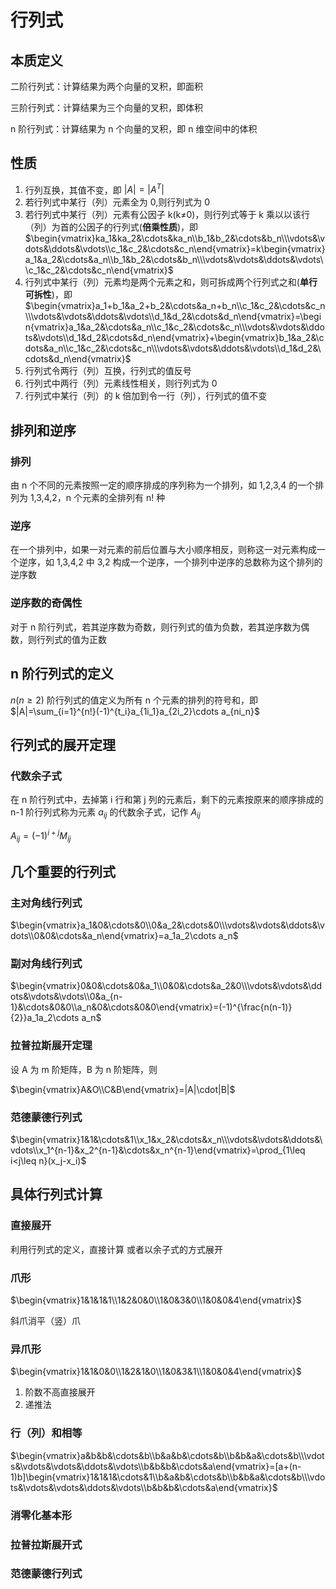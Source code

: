 # 行列式

## 本质定义

二阶行列式：计算结果为两个向量的叉积，即面积

三阶行列式：计算结果为三个向量的叉积，即体积

n 阶行列式：计算结果为 n 个向量的叉积，即 n 维空间中的体积

## 性质

1. 行列互换，其值不变，即 $|A| = |A^T|$
2. 若行列式中某行（列）元素全为 0,则行列式为 0
3. 若行列式中某行（列）元素有公因子 k(k≠0)，则行列式等于 k 乘以以该行（列）为首的公因子的行列式(**倍乘性质**)，即 $\begin{vmatrix}ka_1&ka_2&\cdots&ka_n\\b_1&b_2&\cdots&b_n\\\vdots&\vdots&\ddots&\vdots\\c_1&c_2&\cdots&c_n\end{vmatrix}=k\begin{vmatrix}a_1&a_2&\cdots&a_n\\b_1&b_2&\cdots&b_n\\\vdots&\vdots&\ddots&\vdots\\c_1&c_2&\cdots&c_n\end{vmatrix}$
4. 行列式中某行（列）元素均是两个元素之和，则可拆成两个行列式之和(**单行可拆性**)，即$\begin{vmatrix}a_1+b_1&a_2+b_2&\cdots&a_n+b_n\\c_1&c_2&\cdots&c_n\\\vdots&\vdots&\ddots&\vdots\\d_1&d_2&\cdots&d_n\end{vmatrix}=\begin{vmatrix}a_1&a_2&\cdots&a_n\\c_1&c_2&\cdots&c_n\\\vdots&\vdots&\ddots&\vdots\\d_1&d_2&\cdots&d_n\end{vmatrix}+\begin{vmatrix}b_1&a_2&\cdots&a_n\\c_1&c_2&\cdots&c_n\\\vdots&\vdots&\ddots&\vdots\\d_1&d_2&\cdots&d_n\end{vmatrix}$
5. 行列式令两行（列）互换，行列式的值反号
6. 行列式中两行（列）元素线性相关，则行列式为 0
7. 行列式中某行（列）的 k 倍加到令一行（列），行列式的值不变

## 排列和逆序

### 排列

由 n 个不同的元素按照一定的顺序排成的序列称为一个排列，如 1,2,3,4 的一个排列为 1,3,4,2，n 个元素的全排列有 n! 种

### 逆序

在一个排列中，如果一对元素的前后位置与大小顺序相反，则称这一对元素构成一个逆序，如 1,3,4,2 中 3,2 构成一个逆序，一个排列中逆序的总数称为这个排列的逆序数

### 逆序数的奇偶性

对于 n 阶行列式，若其逆序数为奇数，则行列式的值为负数，若其逆序数为偶数，则行列式的值为正数

## n 阶行列式的定义

$n(n\geq2)$ 阶行列式的值定义为所有 n 个元素的排列的符号和，即 $|A|=\sum_{i=1}^{n!}(-1)^{t_i}a_{1i_1}a_{2i_2}\cdots a_{ni_n}$

## 行列式的展开定理

### 代数余子式

在 n 阶行列式中，去掉第 i 行和第 j 列的元素后，剩下的元素按原来的顺序排成的 n-1 阶行列式称为元素 $a_{ij}$ 的代数余子式，记作 $A_{ij}$

$A_{ij}=(-1)^{i+j}M_{ij}$

## 几个重要的行列式

### 主对角线行列式

$\begin{vmatrix}a_1&0&\cdots&0\\0&a_2&\cdots&0\\\vdots&\vdots&\ddots&\vdots\\0&0&\cdots&a_n\end{vmatrix}=a_1a_2\cdots a_n$

### 副对角线行列式

$\begin{vmatrix}0&0&\cdots&0&a_1\\0&0&\cdots&a_2&0\\\vdots&\vdots&\ddots&\vdots&\vdots\\0&a_{n-1}&\cdots&0&0\\a_n&0&\cdots&0&0\end{vmatrix}=(-1)^{\frac{n(n-1)}{2}}a_1a_2\cdots a_n$

### 拉普拉斯展开定理

设 A 为 m 阶矩阵，B 为 n 阶矩阵，则

$\begin{vmatrix}A&O\\C&B\end{vmatrix}=|A|\cdot|B|$

### 范德蒙德行列式

$\begin{vmatrix}1&1&\cdots&1\\x_1&x_2&\cdots&x_n\\\vdots&\vdots&\ddots&\vdots\\x_1^{n-1}&x_2^{n-1}&\cdots&x_n^{n-1}\end{vmatrix}=\prod_{1\leq i<j\leq n}(x_j-x_i)$

## 具体行列式计算

### 直接展开

利用行列式的定义，直接计算
或者以余子式的方式展开

### 爪形

$\begin{vmatrix}1&1&1&1\\1&2&0&0\\1&0&3&0\\1&0&0&4\end{vmatrix}$

斜爪消平（竖）爪

### 异爪形

$\begin{vmatrix}1&1&0&0\\1&2&1&0\\1&0&3&1\\1&0&0&4\end{vmatrix}$

1. 阶数不高直接展开
2. 递推法

### 行（列）和相等

$\begin{vmatrix}a&b&b&\cdots&b\\b&a&b&\cdots&b\\b&b&a&\cdots&b\\\vdots&\vdots&\vdots&\ddots&\vdots\\b&b&b&\cdots&a\end{vmatrix}=[a+(n-1)b]\begin{vmatrix}1&1&1&\cdots&1\\b&a&b&\cdots&b\\b&b&a&\cdots&b\\\vdots&\vdots&\vdots&\ddots&\vdots\\b&b&b&\cdots&a\end{vmatrix}$

### 消零化基本形

### 拉普拉斯展开式

### 范德蒙德行列式
